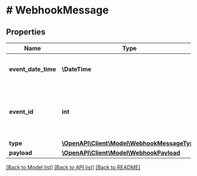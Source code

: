 # # WebhookMessage

## Properties

Name | Type | Description | Notes
------------ | ------------- | ------------- | -------------
**event_date_time** | **\DateTime** | ISO-8601 when order was completed |
**event_id** | **int** | Idempotency key. We send a max of one type of webhook message for one event. |
**type** | [**\OpenAPI\Client\Model\WebhookMessageType**](WebhookMessageType.md) |  |
**payload** | [**\OpenAPI\Client\Model\WebhookPayload**](WebhookPayload.md) |  |

[[Back to Model list]](../../README.md#models) [[Back to API list]](../../README.md#endpoints) [[Back to README]](../../README.md)
